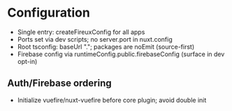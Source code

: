 # Configuration

- Single entry: createFireuxConfig for all apps
- Ports set via dev scripts; no server.port in nuxt.config
- Root tsconfig: baseUrl "."; packages are noEmit (source-first)
- Firebase config via runtimeConfig.public.firebaseConfig (surface in dev opt-in)

## Auth/Firebase ordering
- Initialize vuefire/nuxt-vuefire before core plugin; avoid double init